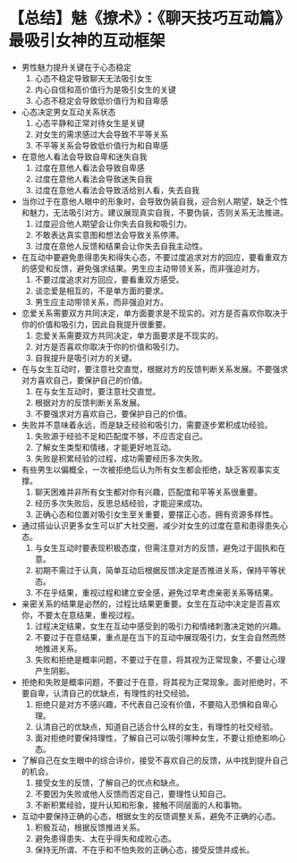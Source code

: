 # 【总结】魅《撩术》：《聊天技巧互动篇》最吸引女神的互动框架

-   男性魅力提升关键在于心态稳定
    1.  心态不稳定导致聊天无法吸引女生
    2.  内心自信和高价值行为是吸引女生的关键
    3.  心态不稳定会导致低价值行为和自卑感
-   心态决定男女互动关系状态
    1.  心态平静和正常对待女生是关键
    2.  对女生的需求感过大会导致不平等关系
    3.  不平等关系会导致低价值行为和自卑感
-   在意他人看法会导致自卑和迷失自我
    1.  过度在意他人看法会导致自卑感
    2.  过度在意他人看法会导致迷失自我
    3.  过度在意他人看法会导致活给别人看，失去自我
-   当你过于在意他人眼中的形象时，会导致伪装自我，迎合别人期望，缺乏个性和魅力，无法吸引对方。建议展现真实自我，不要伪装，否则关系无法推进。
    1.  过度迎合他人期望会让你失去自我和吸引力。
    2.  不敢表达真实意图和想法会导致关系停滞。
    3.  过度在意他人反馈和结果会让你失去自我主动性。
-   在互动中要避免患得患失和得失心态，不要过度追求对方的回应，要看重双方的感受和反馈，避免强求结果。男生应主动带领关系，而非强迫对方。
    1.  不要过度追求对方回应，要看重双方感受。
    2.  谈恋爱是相互的，不是单方面的要求。
    3.  男生应主动带领关系，而非强迫对方。
-   恋爱关系需要双方共同决定，单方面要求是不现实的。对方是否喜欢你取决于你的价值和吸引力，因此自我提升很重要。
    1.  恋爱关系需要双方共同决定，单方面要求是不现实的。
    2.  对方是否喜欢你取决于你的价值和吸引力。
    3.  自我提升是吸引对方的关键。
-   在与女生互动时，要注意社交直觉，根据对方的反馈判断关系发展。不要强求对方喜欢自己，要保护自己的价值。
    1.  在与女生互动时，要注意社交直觉。
    2.  根据对方的反馈判断关系发展。
    3.  不要强求对方喜欢自己，要保护自己的价值。
-   失败并不意味着永远，而是缺乏经验和吸引力，需要逐步累积成功经验。
    1.  失败源于经验不足和匹配度不够，不应否定自己。
    2.  了解女生类型和情绪，才能更好地互动。
    3.  失败是积累经验的过程，成功需要经历多次失败。
-   有些男生以偏概全，一次被拒绝后认为所有女生都会拒绝，缺乏客观事实支撑。
    1.  聊天困难并非所有女生都对你有兴趣，匹配度和平等关系很重要。
    2.  经历多次失败后，反思总结经验，才能迎来成功。
    3.  正确心态和位置对吸引女生至关重要，要摆正心态，拥有资源多样性。
-   通过搭讪认识更多女生可以扩大社交圈，减少对女生的过度在意和患得患失心态。
    1.  与女生互动时要表现积极态度，但需注意对方的反馈，避免过于固执和在意。
    2.  初期不需过于认真，简单互动后根据反馈决定是否推进关系，保持平等状态。
    3.  不在乎结果，重视过程和建立安全感，避免过早考虑亲密关系等结果。
-   亲密关系的结果是必然的，过程比结果更重要。女生在互动中决定是否喜欢你，不要太在意结果，重视过程。
    1.  过程决定结果，女生在互动中感受到的吸引力和情绪刺激决定她的兴趣。
    2.  不要过于在意结果，重点是在当下的互动中展现吸引力，女生会自然而然地推进关系。
    3.  失败和拒绝是概率问题，不要过于在意，将其视为正常现象，不要让心理产生阴影。
-   拒绝和失败是概率问题，不要过于在意，将其视为正常现象。面对拒绝时，不要自卑，认清自己的优缺点，有理性的社交经验。
    1.  拒绝只是对方不感兴趣，不代表自己没有价值，不要陷入恐惧和自卑心理。
    2.  认清自己的优缺点，知道自己适合什么样的女生，有理性的社交经验。
    3.  面对拒绝时要保持理性，了解自己可以吸引哪种女生，不要让拒绝影响心态。
-   了解自己在女生眼中的综合评价，接受不喜欢自己的反馈，从中找到提升自己的机会。
    1.  接受女生的反馈，了解自己的优点和缺点。
    2.  不要因为失败或他人反馈而否定自己，要理性认知自己。
    3.  不断积累经验，提升认知和形象，接触不同层面的人和事物。
-   互动中要保持正确的心态，根据女生的反馈调整关系，避免不正确的心态。
    1.  积极互动，根据反馈推进关系。
    2.  避免患得患失、太在乎得失和成败心态。
    3.  保持无所谓、不在乎和不怕失败的正确心态，接受反馈并成长。